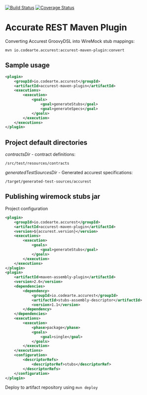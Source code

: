 [![Build Status](https://travis-ci.org/Codearte/accurest-maven-plugin.svg?branch=master)](https://travis-ci.org/Codearte/accurest-maven-plugin) [![Coverage Status](https://coveralls.io/repos/github/Codearte/accurest-maven-plugin/badge.svg?branch=master)](https://coveralls.io/github/Codearte/accurest-maven-plugin?branch=master)

Accurate REST Maven Plugin
====


Converting Accurest GroovyDSL into WireMock stub mappings:

    mvn io.codearte.accurest:accurest-maven-plugin:convert

Sample usage
----

```xml
<plugin>
    <groupId>io.codearte.accurest</groupId>
    <artifactId>accurest-maven-plugin</artifactId>
    <executions>
        <execution>
            <goals>
                <goal>generateStubs</goal>
                <goal>generateSpecs</goal>
            </goals>
        </execution>
    </executions>
</plugin>
```


Project default directories
---

_contractsDir_ - contract definitions:

    /src/test/resources/contracts

_generatedTestSourcesDir_ - Generated accurest specifications:

    /target/generated-test-sources/accurest
   
Publishing wiremock stubs jar
---

Project configuration

```xml
<plugin>
    <groupId>io.codearte.accurest</groupId>
    <artifactId>accurest-maven-plugin</artifactId>
    <version>${accurest.version}</version>
    <executions>
        <execution>
            <goals>
                <goal>generateStubs</goal>
            </goals>
        </execution>
    </executions>
</plugin>
<plugin>
    <artifactId>maven-assembly-plugin</artifactId>
    <version>2.6</version>
    <dependencies>
        <dependency>
            <groupId>io.codearte.accurest</groupId>
            <artifactId>stubs-assembly-descriptor</artifactId>
            <version>1.1</version>
        </dependency>
    </dependencies>
    <executions>
        <execution>
            <phase>package</phase>
            <goals>
                <goal>single</goal>
            </goals>
        </execution>
    </executions>
    <configuration>
        <descriptorRefs>
            <descriptorRef>stubs</descriptorRef>
        </descriptorRefs>
    </configuration>
</plugin>
```

Deploy to artifact repository using `mvn deploy`
